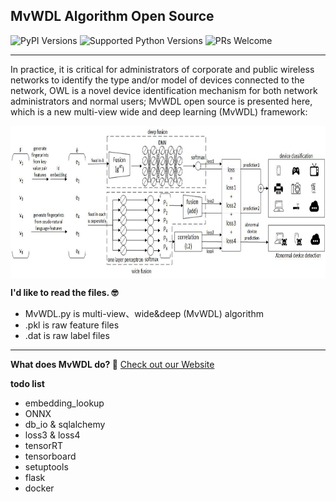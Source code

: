 ## MvWDL Algorithm Open Source

![PyPI Versions](https://img.shields.io/badge/PyPI%20version-21.3.1-green)
![Supported Python Versions](https://img.shields.io/badge/Python%20Versions-3.7.3-yellowgreen)
![PRs Welcome](https://img.shields.io/badge/PRs-welcome-yellowgreen)

---
In practice, it is critical for administrators of corporate and public wireless networks to identify the type and/or model of devices connected to the network, OWL is a novel device identification mechanism for both network administrators and normal users; MvWDL open source is presented here, which is a new multi-view wide and deep learning (MvWDL) framework:

<img align="center" height="244" src="https://github.com/manford/usenix-security/blob/master/MvWDL.jpeg">

**I'd like to read the files. 🤓**
- MvWDL.py is multi-view、wide&deep (MvWDL) algorithm
- .pkl is raw feature files
- .dat is raw label files

---
**What does MvWDL do? 🤔**
  [Check out our Website](https://github.com/manford/usenix-security)


**todo list**
- embedding_lookup
- ONNX
- db_io & sqlalchemy
- loss3 & loss4
- tensorRT
- tensorboard
- setuptools
- flask
- docker


